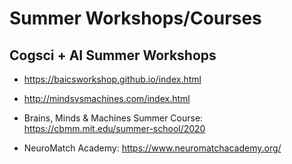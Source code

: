 
# Summer Workshops/Courses

## Cogsci + AI Summer Workshops

- https://baicsworkshop.github.io/index.html
- http://mindsvsmachines.com/index.html

- Brains, Minds & Machines Summer Course: https://cbmm.mit.edu/summer-school/2020

- NeuroMatch Academy: https://www.neuromatchacademy.org/
